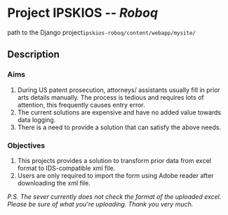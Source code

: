 # Project IPSKIOS -- *Roboq*

path to the Django project`ipskios-roboq/content/webapp/mysite/`

## Description
### Aims
1. During US patent prosecution, attorneys/ assistants usually fill in prior arts details manually. The process is tedious and requires lots of attention, this frequently causes entry error.
2. The current solutions are expensive and have no added value towards data logging.
3. There is a need to provide a solution that can satisfy the above needs.
### Objectives
1. This projects provides a solution to transform prior data from excel format to IDS-compatible xml file.
2. Users are only required to import the form using Adobe reader after downloading the xml file.

*P.S. The sever currently does not check the format of the uploaded excel. Please be sure of what you're uploading. Thank you very much.*
